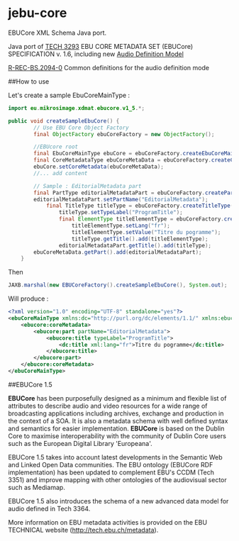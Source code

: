 # jebu-core
EBUCore XML Schema Java port.

Java port of [TECH 3293](https://tech.ebu.ch/publications/tech3294) EBU CORE METADATA SET (EBUCore) SPECIFICATION v. 1.6, including new [Audio Definition Model](https://tech.ebu.ch/docs/tech/tech3364.pdf)

[R-REC-BS.2094-0](https://www.itu.int/rec/R-REC-BS.2094-0-201604-I/en) Common definitions for the audio definition mode

##How to use


Let's create a sample EbuCoreMainType :
```java
import eu.mikrosimage.xdmat.ebucore.v1_5.*;

public void createSampleEbuCore() {
    	// Use EBU Core Object Factory
		final ObjectFactory ebuCoreFactory = new ObjectFactory();

		//EBUcore root
		final EbuCoreMainType ebuCore = ebuCoreFactory.createEbuCoreMainType();
		final CoreMetadataType ebuCoreMetaData = ebuCoreFactory.createCoreMetadataType();
		ebuCore.setCoreMetadata(ebuCoreMetaData);
		//... add content 

		// Sample : EditorialMetadata part
		final PartType editorialMetadataPart = ebuCoreFactory.createPartType();
		editorialMetadataPart.setPartName("EditorialMetadata");
			final TitleType titleType = ebuCoreFactory.createTitleType();
				titleType.setTypeLabel("ProgramTitle");
				final ElementType titleElementType = ebuCoreFactory.createElementType();
					titleElementType.setLang("fr");
					titleElementType.setValue("Titre du pogramme");
					titleType.getTitle().add(titleElementType);
				editorialMetadataPart.getTitle().add(titleType);
		ebuCoreMetaData.getPart().add(editorialMetadataPart);
	}
```
Then
```java
JAXB.marshal(new EBUCoreFactory().createSampleEbuCore(), System.out);
```
Will produce :
```xml
<?xml version="1.0" encoding="UTF-8" standalone="yes"?>
<ebuCoreMainType xmlns:dc="http://purl.org/dc/elements/1.1/" xmlns:ebucore="urn:ebu:metadata-schema:ebuCore_2014">
    <ebucore:coreMetadata>
        <ebucore:part partName="EditorialMetadata">
            <ebucore:title typeLabel="ProgramTitle">
                <dc:title xml:lang="fr">Titre du pogramme</dc:title>
            </ebucore:title>
        </ebucore:part>
    </ebucore:coreMetadata>
</ebuCoreMainType>

```


##EBUCore 1.5

__EBUCore__ has been purposefully designed as a minimum and flexible list of attributes to describe audio and video resources for a wide range of broadcasting applications including archives, exchange and production in the context of a <accronym title="Service Oriented Architecture">SOA</acronym>. It is also a metadata schema with well defined syntax and semantics for easier implementation.
__EBUCore__ is based on the Dublin Core to maximise interoperability with the community of Dublin Core users such as the European Digital Library 'Europeana'. 

EBUCore 1.5 takes into account latest developments in the Semantic Web and Linked Open Data communities. The EBU ontology (EBUCore RDF implementation) has been updated to complement EBU's CCDM (Tech 3351) and improve mapping with other ontologies of the audiovisual sector such as Mediamap.

EBUCore 1.5 also introduces the schema of a new advanced data model for audio defined in Tech 3364.

More information on EBU metadata activities is provided on the EBU TECHNICAL website (http://tech.ebu.ch/metadata).